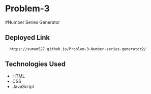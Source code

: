
# Problem-3
#Number Series Generator

## Deployed Link
```
  https://suman527.github.io/Problem-3-Number-series-generator2/
```
## Technologies Used
- HTML
- CSS
- JavaScript
